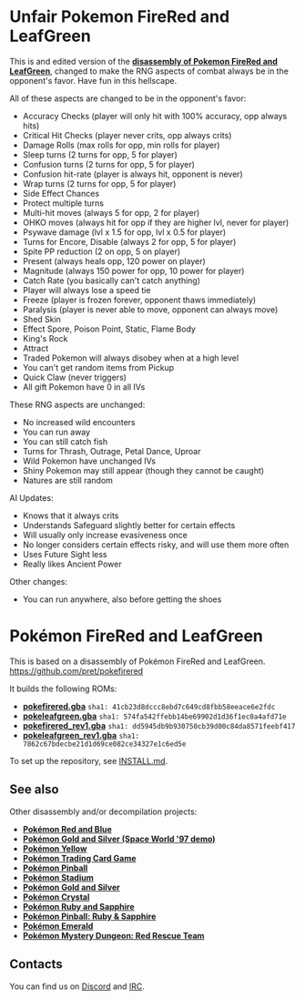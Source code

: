 # Unfair Pokemon FireRed and LeafGreen

This is and edited version of the [**disassembly of Pokemon FireRed and LeafGreen**](https://github.com/pret/pokefirered), changed to make the RNG aspects of combat always be in the opponent's favor. Have fun in this hellscape.

All of these aspects are changed to be in the opponent's favor:
- Accuracy Checks (player will only hit with 100% accuracy, opp always hits)
- Critical Hit Checks (player never crits, opp always crits)
- Damage Rolls (max rolls for opp, min rolls for player)
- Sleep turns (2 turns for opp, 5 for player)
- Confusion turns (2 turns for opp, 5 for player)
- Confusion hit-rate (player is always hit, opponent is never)
- Wrap turns (2 turns for opp, 5 for player)
- Side Effect Chances
- Protect multiple turns
- Multi-hit moves (always 5 for opp, 2 for player)
- OHKO moves (always hit for opp if they are higher lvl, never for player)
- Psywave damage (lvl x 1.5 for opp, lvl x 0.5 for player)
- Turns for Encore, Disable (always 2 for opp, 5 for player)
- Spite PP reduction (2 on opp, 5 on player)
- Present (always heals opp, 120 power on player)
- Magnitude (always 150 power for opp, 10 power for player)
- Catch Rate (you basically can't catch anything)
- Player will always lose a speed tie
- Freeze (player is frozen forever, opponent thaws immediately)
- Paralysis (player is never able to move, opponent can always move)
- Shed Skin
- Effect Spore, Poison Point, Static, Flame Body
- King's Rock
- Attract
- Traded Pokemon will always disobey when at a high level
- You can't get random items from Pickup
- Quick Claw (never triggers)
- All gift Pokemon have 0 in all IVs

These RNG aspects are unchanged:
- No increased wild encounters
- You can run away
- You can still catch fish
- Turns for Thrash, Outrage, Petal Dance, Uproar
- Wild Pokemon have unchanged IVs
- Shiny Pokemon may still appear (though they cannot be caught)
- Natures are still random

AI Updates:
- Knows that it always crits
- Understands Safeguard slightly better for certain effects
- Will usually only increase evasiveness once
- No longer considers certain effects risky, and will use them more often
- Uses Future Sight less
- Really likes Ancient Power

Other changes:
- You can run anywhere, also before getting the shoes

# Pokémon FireRed and LeafGreen

This is based on a disassembly of Pokémon FireRed and LeafGreen.
https://github.com/pret/pokefirered

It builds the following ROMs:

* [**pokefirered.gba**](https://datomatic.no-intro.org/?page=show_record&s=23&n=1616) `sha1: 41cb23d8dccc8ebd7c649cd8fbb58eeace6e2fdc`
* [**pokeleafgreen.gba**](https://datomatic.no-intro.org/?page=show_record&s=23&n=1617) `sha1: 574fa542ffebb14be69902d1d36f1ec0a4afd71e`
* [**pokefirered_rev1.gba**](https://datomatic.no-intro.org/?page=show_record&s=23&n=1672) `sha1: dd5945db9b930750cb39d00c84da8571feebf417`
* [**pokeleafgreen_rev1.gba**](https://datomatic.no-intro.org/index.php?page=show_record&s=23&n=1668) `sha1: 7862c67bdecbe21d1d69ce082ce34327e1c6ed5e`

To set up the repository, see [INSTALL.md](INSTALL.md).


## See also

Other disassembly and/or decompilation projects:
* [**Pokémon Red and Blue**](https://github.com/pret/pokered)
* [**Pokémon Gold and Silver (Space World '97 demo)**](https://github.com/pret/pokegold-spaceworld)
* [**Pokémon Yellow**](https://github.com/pret/pokeyellow)
* [**Pokémon Trading Card Game**](https://github.com/pret/poketcg)
* [**Pokémon Pinball**](https://github.com/pret/pokepinball)
* [**Pokémon Stadium**](https://github.com/pret/pokestadium)
* [**Pokémon Gold and Silver**](https://github.com/pret/pokegold)
* [**Pokémon Crystal**](https://github.com/pret/pokecrystal)
* [**Pokémon Ruby and Sapphire**](https://github.com/pret/pokeruby)
* [**Pokémon Pinball: Ruby & Sapphire**](https://github.com/pret/pokepinballrs)
* [**Pokémon Emerald**](https://github.com/pret/pokeemerald)
* [**Pokémon Mystery Dungeon: Red Rescue Team**](https://github.com/pret/pmd-red)


## Contacts

You can find us on [Discord](https://discord.gg/d5dubZ3) and [IRC](https://kiwiirc.com/client/irc.freenode.net/?#pret).
